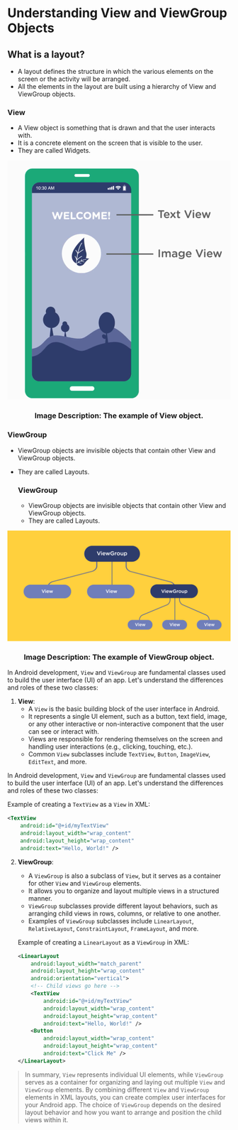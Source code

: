 # Understanding View and ViewGroup Objects

## What is a layout?
- A layout defines the structure in which the various elements on the screen or the activity will be arranged.
- All the elements in the layout are built using a hierarchy of View and ViewGroup objects.

### View
- A View object is something that is drawn and that the user interacts with.
- It is a concrete element on the screen that is visible to the user.
- They are called Widgets.

<p align="center">
<img src="https://github.com/Amit-Ashok-Swain/Android-Kick-Off/blob/main/images/Understanding-View-and-ViewGroup-Objects/01.png" alt="Image Description" />
</p>
                                        <h3 align = "center">  Image Description: The example of View object.</h3>


### ViewGroup
- ViewGroup objects are invisible objects that contain other View and ViewGroup objects.
- They are called Layouts.

   ### ViewGroup
   - ViewGroup objects are invisible objects that contain other View and ViewGroup objects.
   - They are called Layouts.

<p align="center">
<img src="https://github.com/Amit-Ashok-Swain/Android-Kick-Off/blob/main/images/Understanding-View-and-ViewGroup-Objects/02.png" alt="Image Description" />
</p>
                                       <h3 align = "center">Image Description: The example of ViewGroup object.</h3>



In Android development, `View` and `ViewGroup` are fundamental classes used to build the user interface (UI) of an app. Let's understand the differences and roles of these two classes:

1. **View**:
   - A `View` is the basic building block of the user interface in Android.
   - It represents a single UI element, such as a button, text field, image, or any other interactive or non-interactive component that the user can see or interact with.
   - Views are responsible for rendering themselves on the screen and handling user interactions (e.g., clicking, touching, etc.).
   - Common `View` subclasses include `TextView`, `Button`, `ImageView`, `EditText`, and more.


In Android development, `View` and `ViewGroup` are fundamental classes used to build the user interface (UI) of an app. Let's understand the differences and roles of these two classes:

Example of creating a `TextView` as a `View` in XML:
   ```xml
   <TextView
       android:id="@+id/myTextView"
       android:layout_width="wrap_content"
       android:layout_height="wrap_content"
       android:text="Hello, World!" />
   ```

2. **ViewGroup**:

    - A `ViewGroup` is also a subclass of `View`, but it serves as a container for other `View` and `ViewGroup` elements.
    - It allows you to organize and layout multiple views in a structured manner.
    - `ViewGroup` subclasses provide different layout behaviors, such as arranging child views in rows, columns, or relative to one another.
    - Examples of `ViewGroup` subclasses include `LinearLayout`, `RelativeLayout`, `ConstraintLayout`, `FrameLayout`, and more.

   Example of creating a `LinearLayout` as a `ViewGroup` in XML:
   ```xml
   <LinearLayout
       android:layout_width="match_parent"
       android:layout_height="wrap_content"
       android:orientation="vertical">
       <!-- Child views go here -->
       <TextView
           android:id="@+id/myTextView"
           android:layout_width="wrap_content"
           android:layout_height="wrap_content"
           android:text="Hello, World!" />
       <Button
           android:layout_width="wrap_content"
           android:layout_height="wrap_content"
           android:text="Click Me" />
   </LinearLayout>
   ```

> In summary, `View` represents individual UI elements, while `ViewGroup` serves as a container for organizing and laying out multiple `View` and `ViewGroup` elements. By combining different `View` and `ViewGroup` elements in XML layouts, you can create complex user interfaces for your Android app. The choice of `ViewGroup` depends on the desired layout behavior and how you want to arrange and position the child views within it.

